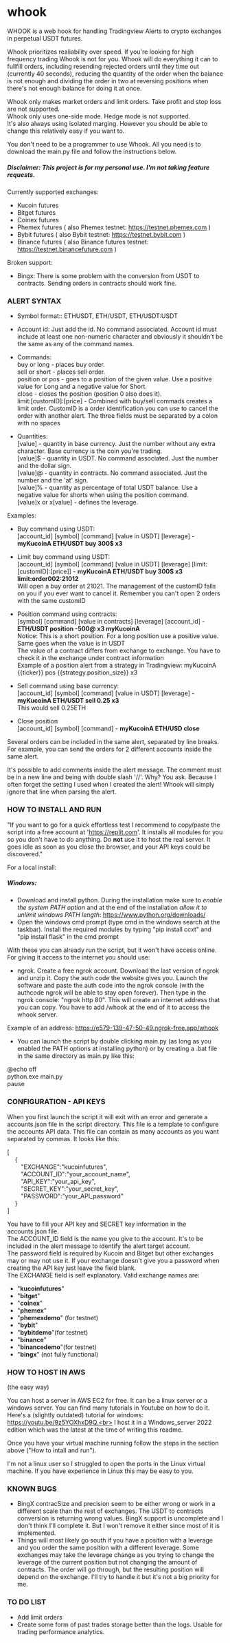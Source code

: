 # whook

WHOOK is a web hook for handling Tradingview Alerts to crypto exchanges in perpetual USDT futures.

Whook prioritizes realiability over speed. If you're looking for high frequency trading Whook is not for you.
Whook will do everything it can to fullfill orders, including resending rejected orders until they time out (currently 40 seconds), reducing the quantity of the order when the balance is not enough and dividing the order in two at reversing positions when there's not enough balance for doing it at once.

Whook only makes market orders and limit orders. Take profit and stop loss are not supported.<br>
Whook only uses one-side mode. Hedge mode is not supported.<br>
It's also always using isolated marging. However you should be able to change this relatively easy if you want to.

You don't need to be a programmer to use Whook. All you need is to download the main.py file and follow the instructions below.

##### Disclaimer: This project is for my personal use. I'm not taking feature requests.

Currently supported exchanges:
- Kucoin futures
- Bitget futures
- Coinex futures
- Phemex futures ( also Phemex testnet: https://testnet.phemex.com )
- Bybit futures ( also Bybit testnet: https://testnet.bybit.com )
- Binance futures ( also Binance futures testnet: https://testnet.binancefuture.com )
  
Broken support:
- Bingx: There is some problem with the conversion from USDT to contracts. Sending orders in contracts should work fine.


### ALERT SYNTAX ###

* Symbol format:: ETHUSDT, ETH/USDT, ETH/USDT:USDT

* Account id: Just add the id. No command associated. Account id must include at least one non-numeric character and obviously it shouldn't be the same as any of the command names.

* Commands:<br>
buy or long - places buy order.<br>
sell or short - places sell order.<br>
position or pos - goes to a position of the given value. Use a positive value for Long and a negative value for Short.<br>
close - closes the position (position 0 also does it).<br>
limit:[customID]:[price] - Combined with buy/sell commads creates a limit order. CustomID is a order identification you can use to cancel the order with another alert. The three fields must be separated by a colon with no spaces<br>

* Quantities:<br>
[value] - quantity in base currency. Just the number without any extra character. Base currency is the coin you're trading.<br>
[value]$ - quantity in USDT. No command associated. Just the number and the dollar sign.<br>
[value]@ - quantity in contracts. No command associated. Just the number and the 'at' sign.<br>
[value]% - quantity as percentage of total USDT balance. Use a negative value for shorts when using the position command.<br>
[value]x or x[value] - defines the leverage.<br>

Examples:<br>
- Buy command using USDT:<br>
[account_id] [symbol] [command] [value in USDT] [leverage] - **myKucoinA ETH/USDT buy 300$ x3**<br>

- Limit buy command using USDT:<br>
[account_id] [symbol] [command] [value in USDT] [leverage] [limit:[customID]:[price]] - **myKucoinA ETH/USDT buy 300$ x3 limit:order002:21012**<br>
Will open a buy order at 21021. The management of the customID falls on you if you ever want to cancel it. Remember you can't open 2 orders with the same customID<br>

- Position command using contracts:<br>
[symbol] [command] [value in contracts] [leverage] [account_id] - **ETH/USDT position -500@ x3 myKucoinA**<br>
Notice: This is a short position. For a long position use a positive value. Same goes when the value is in USDT<br>
The value of a contract differs from exchange to exchange. You have to check it in the exchange under contract information<br>
Example of a position alert from a strategy in Tradingview: myKucoinA {{ticker}} pos {{strategy.position_size}} x3

- Sell command using base currency:<br>
[account_id] [symbol] [command] [value in USDT] [leverage] - **myKucoinA ETH/USDT sell 0.25 x3**<br>
This would sell 0.25ETH<br>

- Close position<br>
[account_id] [symbol] [command] - **myKucoinA ETH/USD close**<br>

Several orders can be included in the same alert, separated by line breaks. For example, you can send the orders for 2 different accounts inside the same alert.

It's possible to add comments inside the alert message. The comment must be in a new line and being with double slash '//'. Why? You ask. Because I often forget the setting I used when I created the alert! Whook will simply ignore that line when parsing the alert.


### HOW TO INSTALL AND RUN ###

"If you want to go for a quick effortless test I recommend to copy/paste the script into a free account at 'https://replit.com'. It installs all modules for you so you don't have to do anything. Do **not** use it to host the real server. It goes idle as soon as you close the browser, and your API keys could be discovered."

For a local install:

##### Windows:

- Download and install python. During the installation make sure to *enable the system PATH option* and at the end of the installation *allow it to unlimit windows PATH length*: https://www.python.org/downloads/
- Open the windows cmd prompt (type cmd in the windows search at the taskbar). Install the required modules by typing "pip install ccxt" and "pip install flask" in the cmd prompt

With these you can already run the script, but it won't have access online. For giving it access to the internet you should use:

- ngrok. Create a free ngrok account. Download the last version of ngrok and unzip it. Copy the auth code the website gives you. Launch the software and paste the auth code into the ngrok console (with the authcode ngrok will be able to stay open forever). Then type in the ngrok console: "ngrok http 80". This will create an internet address that you can copy. You have to add /whook at the end of it to access the whook server.<br>

Example of an address: https://e579-139-47-50-49.ngrok-free.app/whook<br>

- You can launch the script by double clicking main.py (as long as you enabled the PATH options at installing python) or by creating a .bat file in the same directory as main.py like this:<br>

@echo off<br>
python.exe main.py<br>
pause<br>


### CONFIGURATION - API KEYS ###
When you first launch the script it will exit with an error and generate a accounts.json file in the script directory. This file is a template to configure the accounts API data. This file can contain as many accounts as you want separated by commas. It looks like this:


[<br>
&emsp;	{<br>
&emsp;&emsp;		"EXCHANGE":"kucoinfutures", <br>
&emsp;&emsp;		"ACCOUNT_ID":"your_account_name", <br>
&emsp;&emsp;		"API_KEY":"your_api_key", <br>
&emsp;&emsp;		"SECRET_KEY":"your_secret_key", <br>
&emsp;&emsp;		"PASSWORD":"your_API_password"<br>
&emsp;	}<br>
]<br>


You have to fill your API key and SECRET key information in the accounts.json file.<br>
The ACCOUNT_ID field is the name you give to the account. It's to be included in the alert message to identify the alert target account.<br>
The password field is required by Kucoin and Bitget but other exchanges may or may not use it. If your exchange doesn't give you a password when creating the API key just leave the field blank.<br>
The EXCHANGE field is self explanatory. Valid exchange names are:<br> 
- "**kucoinfutures**"<br>
- "**bitget**"<br>
- "**coinex**"<br>
- "**phemex**"<br>
- "**phemexdemo**" (for testnet)<br>
- "**bybit**"<br>
- "**bybitdemo**"(for testnet)<br>
- "**binance**"<br>
- "**binancedemo**"(for testnet)<br>
- "**bingx**" (not fully functional)<br>


### HOW TO HOST IN AWS ### 
(the easy way)

You can host a server in AWS EC2 for free. It can be a linux server or a windows server. You can find many tutorials in Youtube on how to do it. Here's a (slightly outdated) tutorial for windows: https://youtu.be/9z5YOXhxD9Q.<br>
I host it in a Windows_server 2022 edition which was the latest at the time of writing this readme.<br>

Once you have your virtual machine running follow the steps in the section above ("How to intall and run").

I'm not a linux user so I struggled to open the ports in the Linux virtual machine. If you have experience in Linux this may be easy to you.


### KNOWN BUGS ### 
- BingX contracSize and precision seem to be either wrong or work in a different scale than the rest of exchanges. The USDT to contracts conversion is returning wrong values. BingX support is uncomplete and I don't think I'll complete it. But I won't remove it either since most of it is implemented.
- Things will most likely go south if you have a position with a leverage and you order the same position with a different leverage. Some exchanges may take the leverage change as you trying to change the leverage of the current position but not changing the amount of contracts. The order will go through, but the resulting position will depend on the exchange. I'll try to handle it but it's not a big priority for me.

### TO DO LIST ### 
- Add limit orders
- Create some form of past trades storage better than the logs. Usable for trading performance analytics.
